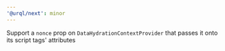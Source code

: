 ```yaml
---
'@urql/next': minor
---
```


Support a `nonce` prop on `DataHydrationContextProvider` that passes it onto its script tags' attributes
